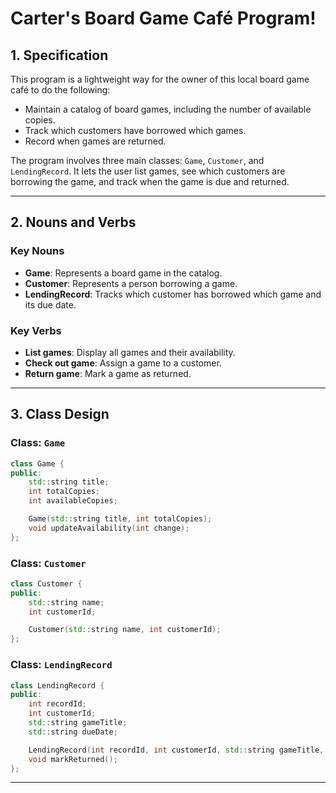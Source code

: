 # Carter's Board Game Café Program!

## 1. Specification
This program is a lightweight way for the owner of this local board game café to do the following: 
- Maintain a catalog of board games, including the number of available copies.
- Track which customers have borrowed which games.
- Record when games are returned.

The program involves three main classes: `Game`, `Customer`, and `LendingRecord`. It lets the user list games, see which customers are borrowing the game, and track when the game is due and returned.

---

## 2. Nouns and Verbs

### Key Nouns
- **Game**: Represents a board game in the catalog.
- **Customer**: Represents a person borrowing a game.
- **LendingRecord**: Tracks which customer has borrowed which game and its due date.

### Key Verbs
- **List games**: Display all games and their availability.
- **Check out game**: Assign a game to a customer.
- **Return game**: Mark a game as returned.

---

## 3. Class Design

### Class: `Game`
```cpp
class Game {
public:
    std::string title;
    int totalCopies;
    int availableCopies;

    Game(std::string title, int totalCopies);
    void updateAvailability(int change);
};
```

### Class: `Customer`
```cpp
class Customer {
public:
    std::string name;
    int customerId;

    Customer(std::string name, int customerId);
};
```

### Class: `LendingRecord`
```cpp
class LendingRecord {
public:
    int recordId;
    int customerId;
    std::string gameTitle;
    std::string dueDate;

    LendingRecord(int recordId, int customerId, std::string gameTitle, std::string dueDate);
    void markReturned();
};
```

---